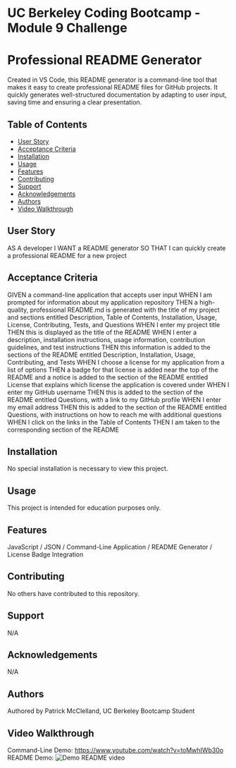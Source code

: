 # UC Berkeley Coding Bootcamp - Module 9 Challenge
# Professional README Generator
Created in VS Code, this README generator is a command-line tool that makes it easy to create professional README files for GitHub projects. It quickly generates well-structured documentation by adapting to user input, saving time and ensuring a clear presentation.

## Table of Contents 
- [User Story](#user-story)
- [Acceptance Criteria](#acceptance-criteria)
- [Installation](#installation)
- [Usage](#usage)
- [Features](#features)
- [Contributing](#contributing)
- [Support](#support)
- [Acknowledgements](#acknowledgements)
- [Authors](#authors)
- [Video Walkthrough](#video-walkthrough)

## User Story
AS A developer
I WANT a README generator
SO THAT I can quickly create a professional README for a new project

## Acceptance Criteria
GIVEN a command-line application that accepts user input
WHEN I am prompted for information about my application repository
THEN a high-quality, professional README.md is generated with the title of my project and sections entitled Description, Table of Contents, Installation, Usage, License, Contributing, Tests, and Questions
WHEN I enter my project title
THEN this is displayed as the title of the README
WHEN I enter a description, installation instructions, usage information, contribution guidelines, and test instructions
THEN this information is added to the sections of the README entitled Description, Installation, Usage, Contributing, and Tests
WHEN I choose a license for my application from a list of options
THEN a badge for that license is added near the top of the README and a notice is added to the section of the README entitled License that explains which license the application is covered under
WHEN I enter my GitHub username
THEN this is added to the section of the README entitled Questions, with a link to my GitHub profile
WHEN I enter my email address
THEN this is added to the section of the README entitled Questions, with instructions on how to reach me with additional questions
WHEN I click on the links in the Table of Contents
THEN I am taken to the corresponding section of the README

## Installation
No special installation is necessary to view this project.

## Usage 
This project is intended for education purposes only.

## Features
JavaScript / JSON / Command-Line Application / README Generator / License Badge Integration 

## Contributing
No others have contributed to this repository. 

## Support
N/A

## Acknowledgements
N/A

## Authors
Authored by Patrick McClelland, UC Berkeley Bootcamp Student

## Video Walkthrough
Command-Line Demo: https://www.youtube.com/watch?v=toMwhIWb30o
README Demo:
![Demo README video](./assets/demo.gif)
